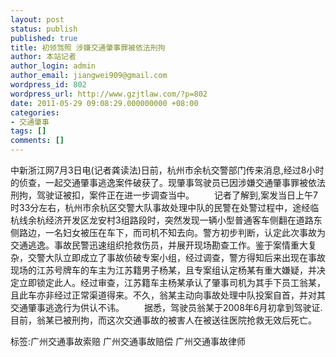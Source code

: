 ```yaml
---
layout: post
status: publish
published: true
title: 初领驾照 涉嫌交通肇事罪被依法刑拘
author: 本站记者
author_login: admin
author_email: jiangwei909@gmail.com
wordpress_id: 802
wordpress_url: http://www.gzjtlaw.com/?p=802
date: 2011-05-29 09:08:29.000000000 +08:00
categories:
- 交通肇事
tags: []
comments: []
---
```

中新浙江网7月3日电(记者龚读法)日前，杭州市余杭交警部门传来消息,经过8小时的侦查，一起交通肇事逃逸案件破获了。现肇事驾驶员已因涉嫌交通肇事罪被依法刑拘，驾驶证被扣，案件正在进一步调查当中。　　记者了解到,案发当日上午7时33分左右，杭州市余杭区交警大队事故处理中队的民警在处警过程中，途经临杭线余杭经济开发区龙安村3组路段时，突然发现一辆小型普通客车侧翻在道路东侧路边，一名妇女被压在车下，而司机不知去向。警方初步判断，认定此次事故为交通逃逸。事故民警迅速组织抢救伤员，并展开现场勘查工作。鉴于案情重大复杂，交警大队立即成立了事故侦破专案小组，经过调查，警方得知后来出现在事故现场的江苏号牌车的车主为江苏籍男子杨某，且专案组认定杨某有重大嫌疑，并决定立即锁定此人。经过审查，江苏籍车主杨某承认了肇事司机为其手下员工翁某，且此车亦非经过正常渠道得来。不久，翁某主动向事故处理中队投案自首，并对其交通肇事逃逸行为供认不讳。　　据悉，驾驶员翁某于2008年6月初拿到驾驶证.目前，翁某已被刑拘，而这次交通事故的被害人在被送往医院抢救无效后死亡。 标签:广州交通事故索赔 广州交通事故赔偿 广州交通事故律师
